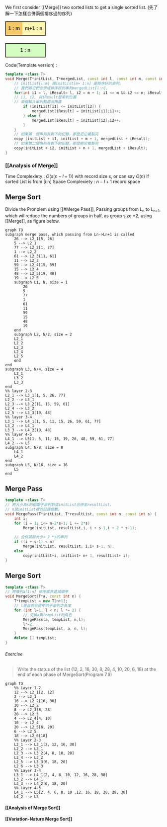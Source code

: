 We first consider [[Merge]] two sorted lists to get a single sorted list. (先了解一下怎樣合併兩個排序過的序列)

<table style="font-family: Arial, Helvetica, sans-serif;border-collapse: collapse;width: 100%;">
	<tr style="border: 2px solid #362c28;padding: 6px;">
		<th style="background-color: #f3c969; color: #362c28; text-align: center; padding-top: 12px; padding-bottom: 12px;">1 : m</th><th style="background-color: #fff5b2; color: #362c28; text-align: center; padding-top: 12px; padding-bottom: 12px;">m+1 : n</th>
	</tr>
	<tr style="border: 0px; padding: 6px;">            
		<th style="border: 0px; color: #362c28; text-align: center; padding-top: 12px; padding-bottom: 12px;"></th><th style="border: 0px; color: #362c28; text-align: center; padding-top: 12px; padding-bottom: 12px;"></th>
	</tr>
	<tr style="background-color: #d4fcc3;border: 2px solid #362c28;padding: 6px;">
		<th colspan="2" style="color: #362c28; text-align: center; padding-top: 12px; padding-bottom: 12px;">1 : n</th>
	</tr>
</table>

Code(Template version) :
```cpp
template <class T>
void Merge(T*initList, T*mergedList, const int l, const int m, const int n){
	// initList[l:m] 與initList[m+ 1:n] 是排序好的串列。
	// 我們將它們合併成排序好的串列mergedList[l:n]。
	for(int i1 = l, iResult= l, i2 = m + 1; i1 <= m && i2 <= n; iResult++)
	// i1, i2, 與iResult是串列位置
	// 兩個輸入串列都還沒用盡
		if (initList[i1] <= initList[i2]) {
			mergedList[iResult] = initList[i1];i1++;
		} else {
			mergedList[iResult] = initList[i2];i2++;
		}
	}
	// 如果第一個串列有剩下的記錄，那麼把它複製完
	copy (initList + i1, initList + m + 1, mergedList + iResult);
	// 如果第二個串列有剩下的記錄，那麼把它複製完
	copy(initList + i2, initList + n + 1, mergedList + iResult);
}
```

### [[Analysis of Merge]]
Time Complexiety : $O(s(n-l+1))$ with record size s, or can say $O(n)$ if sorted List is from \[i:n\]
Space Complexiety : $n-l+1$ record space 

## Merge Sort
Divide the Pronblem using [[#Merge Pass]], Passing groups from L<sub>n</sub> to L<sub>n+1</sub>, which wil reduce the numbers of groups in half, as group size \*2, using [[Merge]], as figure below.
```mermaid
graph TD
subgraph merge pass, which passing from Ln->Ln+1 is called
	26 --> L2_1[5, 26]
	5 --> L2_1
	77 --> L2_2[1, 77]
	1 --> L2_2
	61 --> L2_3[11, 61]
	11 --> L2_3
	59 --> L2_4[15, 59]
	15 --> L2_4
	48 --> L2_5[19, 48]
	19 --> L2_5
	subgraph L1, N, size = 1
		26
		5
		77
		1
		61
		11
		59
		15
		48
		19
	end
	subgraph L2, N/2, size = 2
	L2_1
	L2_2
	L2_3
	L2_4
	L2_5
	end
end
subgraph L3, N/4, size = 4
	L3_1
	L3_2
	L3_3
end
%% layer 2-3
L2_1 --> L3_1[1, 5, 26, 77]
L2_2 --> L3_1
L2_3 --> L3_2[11, 15, 59, 61]
L2_4 --> L3_2
L2_5 --> L3_3[19, 48]
%% layer 3-4
L3_1 --> L4_1[1, 5, 11, 15, 26, 59, 61, 77]
L3_2 --> L4_1
L3_3 --> L4_2[19, 48]
%% layer 4-5
L4_1 --> L5[1, 5, 11, 15, 19, 26, 48, 59, 61, 77]
L4_2 --> L5
subgraph L4, N/8, size = 8
	L4_1
	L4_2
end
subgraph L5, N/16, size = 16
	L5
end
```

## Merge Pass
```cpp
template <class T>
// 將大小為s的相鄰子串列對從initList合併至resultList。
// n是initList裡的記錄個數。
void MergePass(T*initList, T*resultList, const int n, const int s) {
	int i;
	for (i = 1; i<= n-2*s+1; i += 2*s)
		Merge(initList, resultList,i, i + s-1,i + 2 * s-1);
		
	// 合併其餘大小< 2 *s的串列
	if ((i + s-1) < n)
		Merge(initList, resultList, i,i+ s-1, n);
	else
		copy(initList+i, initList+ n+ 1, resultList+ i);
}
```

## Merge Sort
```cpp
template <class T>
// 將陣列a[1:n] 排序成非遞減順序
void MergeSort(T*a, const int n) {
	T*tempList = new T[n+1];
	// l是目前合併中的子串列之長度
	for (int l=1; l < n; l *= 2) {
		// 交換a與tempList的角色
		MergePass(a, tempList, n,l);
		l*=2;
		MergePass(tempList, a, n, l);
	}
	delete [] tempList;
}
```

###### Exercise
>Write the status of the list (12, 2, 16, 30, 8, 28, 4, 10, 20, 6, 18) at the end of each phase of MergeSort(Program 7.9)
```mermaid
graph TD
	%% Layer 1-2
	12 --> L2_1[2, 12]
	2 --> L2_1
	16 --> L2_2[16, 30]
	30 --> L2_2
	8 --> L2_3[8, 28]
	28 --> L2_3
	4 --> L2_4[4, 10]
	10 --> L2_4
	20 --> L2_5[6, 20]
	6 --> L2_5
	18 --> L2_6[18]
	%% Layer 2-3
	L2_1 --> L3_1[2, 12, 16, 30]
	L2_2 --> L3_1
	L2_3 --> L3_2[4, 8, 10, 28]
	L2_4 --> L3_2
	L2_5 --> L3_3[6, 18, 20]
	L2_6 --> L3_3
	%% Layer 3-4
	L3_1 --> L4_1[2, 4, 8, 10, 12, 16, 28, 30]
	L3_2 --> L4_1
	L3_3 --> L4_2[6, 18, 20]
	%% Layer 4-5
	L4_1 --> L5[2, 4, 6, 8, 10 ,12, 16, 18, 20, 28, 30]
	L4_2 --> L5
```
#### [[Analysis of Merge Sort]]
#### [[Variation-Nature Merge Sort]]

